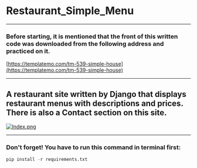 # Restaurant_Simple_Menu

---

### Before starting, it is mentioned that the front of this written code was downloaded from the following address and practiced on it.


[https://templatemo.com/tm-539-simple-house](https://templatemo.com/tm-539-simple-house)

---

## A restaurant site written by Django that displays restaurant menus with descriptions and prices. There is also a Contact section on this site.

[![Index.png](https://i.postimg.cc/VNXt1RR5/Index.png)](https://postimg.cc/1g5XrDbZ)

---

### Don't forget! You have to run this command in terminal first:

``` py
pip install -r requirements.txt
```